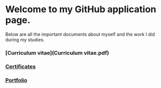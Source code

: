 # Welcome to my GitHub application page.

Below are all the important documents about myself and the work I did during my studies.

### [Curriculum vitae](Curriculum vitae.pdf)
### [Certificates](certificates.pdf)
### [Portfolio](portfolio.md)
